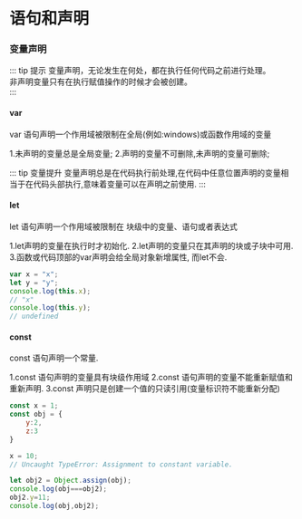 # 语句和声明


### 变量声明
::: tip 提示
变量声明，无论发生在何处，都在执行任何代码之前进行处理。  
非声明变量只有在执行赋值操作的时候才会被创建。  
:::

#### var 
var 语句声明一个作用域被限制在全局(例如:windows)或函数作用域的变量

1.未声明的变量总是全局变量;
2.声明的变量不可删除,未声明的变量可删除;

::: tip 变量提升
变量声明总是在代码执行前处理,在代码中任意位置声明的变量相当于在代码头部执行,意味着变量可以在声明之前使用.
:::


#### let 
let 语句声明一个作用域被限制在 块级中的变量、语句或者表达式

1.let声明的变量在执行时才初始化.
2.let声明的变量只在其声明的块或子块中可用.
3.函数或代码顶部的var声明会给全局对象新增属性, 而let不会.


```js
var x = "x";
let y = "y";
console.log(this.x);
// "x"
console.log(this.y);
// undefined

```

#### const
const 语句声明一个常量.

1.const 语句声明的变量具有块级作用域
2.const 语句声明的变量不能重新赋值和重新声明.
3.const 声明只是创建一个值的只读引用(变量标识符不能重新分配)



```js
const x = 1;
const obj = {
    y:2,
    z:3
}

x = 10;
// Uncaught TypeError: Assignment to constant variable.

let obj2 = Object.assign(obj);
console.log(obj===obj2);
obj2.y=11;
console.log(obj,obj2);
```
